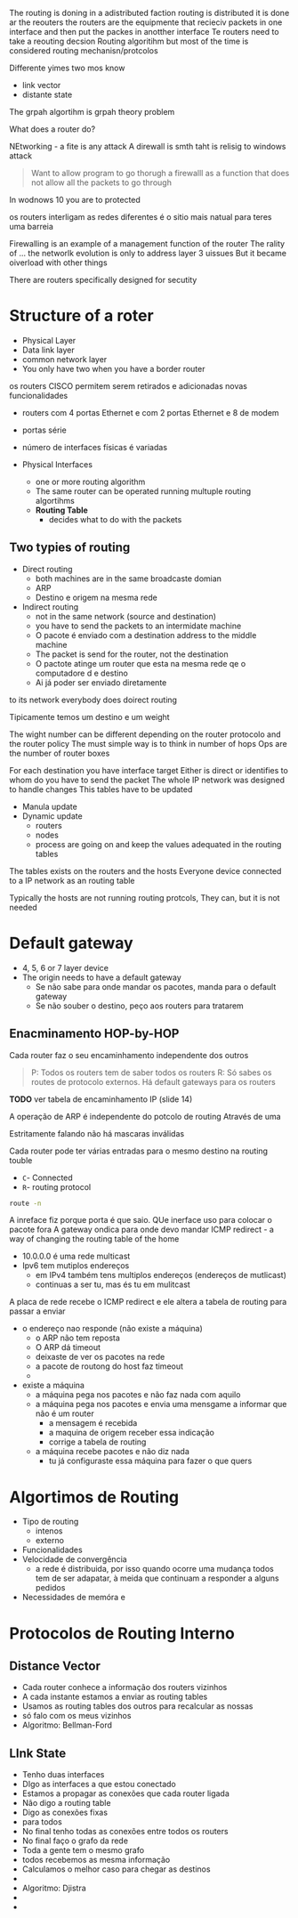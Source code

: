 The routing is doning in a adistributed faction
routing is distributed
it is done ar the reouters
the routers are the equipmente that recieciv packets in one interface and then put the packes in anotther interface
Te routers need to take a reouting decsion
Routing algoritihm
but most of the time is considered routing mechanisn/protcolos

Differente yimes
two mos know
- link vector
- distante state


The grpah algortihm is grpah theory problem

What does a router do?


NEtworking - a fite is any attack
A direwall is smth taht is relisig to windows attack
> Want to allow program to go thorugh a firewalll
as a function that does not allow all the packets to go through

In wodnows 10 you are to protected


os routers interligam as redes diferentes
é o sitio mais natual para teres uma barreia

Firewalling is an example of a management function of the router
The rality of ...
the networlk evolution is only to address layer 3 uissues
But it became oiverload with other things

There are routers specifically designed for secutity

# Structure of a roter
- Physical Layer
- Data link layer
- common network layer
- You only have two when you have a border router


os routers CISCO permitem serem retirados e adicionadas novas funcionalidades
- routers com 4 portas Ethernet e com 2 portas Ethernet e 8 de modem
- portas série
- número de interfaces físicas é variadas


- Physical Interfaces
	- one or more routing algorithm
	- The same router can be operated running multuple routing algortihms
	- **Routing Table**
		- decides what to do with the packets

## Two typies of routing
- Direct routing
	- both machines are in the same broadcaste domian
	- ARP
	- Destino e origem na mesma rede
- Indirect routing
	- not in the same network (source and destination)
	- you have to send the packets to an intermidate machine
	- O pacote é enviado com a destination address to the middle machine
	- The packet is send for the router, not the destination
	- O pactote atinge um router que esta na mesma rede qe o computadore d e destino
	- Ai já poder ser enviado diretamente

to its network everybody does doirect routing

Tipicamente temos um destino e um weight

The wight number can be different depending on the router protocolo and  the router policy
The must simple way is to think in number of hops
Ops are the number of router boxes

For each destination you have interface target
Either is direct or identifies to whom do you have to send the packet
The whole IP network was designed to handle changes
This tables have to be updated

 - Manula update
 - Dynamic update
	 - routers
	 - nodes
	 - process are going on and keep the values adequated in the routing tables


The tables exists on the routers and the hosts
Everyone device connected to a IP network as an routing table

Typically the hosts are not running routing protcols, They can, but it is not needed

# Default gateway
- 4, 5, 6 or 7 layer device
- The origin needs to have a default gateway
	- Se não sabe para onde mandar os pacotes, manda para o default gateway
	- Se não souber o destino, peço aos routers para tratarem


## Enacminamento HOP-by-HOP
Cada router faz o seu encaminhamento independente dos outros


> P: Todos os routers tem de saber todos os routers
> R: Só sabes os routes de protocolo externos. Há default gateways para os routers


__TODO__ ver tabela de encaminhamento IP (slide 14)

A operação de ARP é independente do potcolo de routing
Através de uma 

Estritamente falando não há mascaras inválidas

Cada router pode ter várias entradas para o mesmo destino na routing touble

- `C`- Connected
- `R`- routing protocol


```bash
route -n
````

A inreface fiz porque porta é que saio. QUe inerface uso para colocar o pacote fora
A gateway ondica para onde devo mandar
ICMP redirect - a way of changing the routing table of the home

- 10.0.0.0 é uma rede multicast
- Ipv6 tem mutiplos endereços
	- em IPv4 também tens multiplos endereços (endereços de mutlicast)
	- continuas a ser tu, mas és tu em mulitcast


A placa de rede recebe o ICMP redirect e ele altera a tabela de routing para passar a enviar 

- o endereço nao responde (não existe a máquina)
	- o ARP não tem reposta
	- O ARP dá timeout
	- deixaste de ver os pacotes na rede
	- a pacote de routong do host faz timeout
	-  
- existe a máquina
	- a máquina pega nos pacotes e não faz nada com aquilo
	- a máquina pega nos pacotes e envia uma mensgame a informar que não é um router
		- a mensagem é recebida
		- a maquina de origem receber essa indicação
		- corrige a tabela de routing
	- a máquina recebe pacotes e não diz nada
		- tu já configuraste essa máquina para fazer o que quers

# Algortimos de Routing
- Tipo de routing 
	- intenos
	- externo
- Funcionalidades
- Velocidade de convergência
	-  a rede é distribuida, por isso quando ocorre uma mudança todos tem de ser adapatar, à meida que continuam a responder a alguns pedidos
- Necessidades de memóra e 


# Protocolos de Routing Interno
## Distance Vector
- Cada router conhece a informação dos routers vizinhos 
- A cada instante estamos a enviar as routing tables
- Usamos as routing tables dos outros para recalcular as nossas
- só falo com os meus vizinhos
- Algoritmo: Bellman-Ford

## LInk State
- Tenho duas interfaces
- DIgo as interfaces a que estou conectado
- Estamos a propagar as conexões que cada router ligada
- Não digo a routing table
- Digo as conexões fixas
- para todos
- No final tenho todas as conexões entre todos os routers
- No final faço o grafo da rede
- Toda a gente tem o mesmo grafo
- todos recebemos as mesma informação
- Calculamos o melhor caso para chegar as destinos
-
- Algoritmo: Djistra
-
- 

